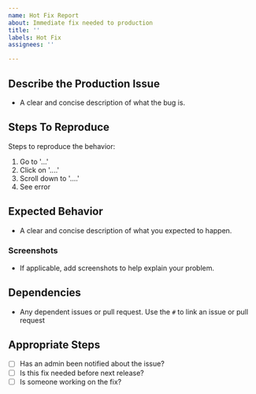 ```yaml
---
name: Hot Fix Report
about: Immediate fix needed to production
title: ''
labels: Hot Fix
assignees: ''

---
```


## **Describe the Production Issue**
- A clear and concise description of what the bug is.

## **Steps To Reproduce**
Steps to reproduce the behavior:
1. Go to '...'
2. Click on '....'
3. Scroll down to '....'
4. See error

## **Expected Behavior**
- A clear and concise description of what you expected to happen.

### **Screenshots**
- If applicable, add screenshots to help explain your problem.

## **Dependencies**
- Any dependent issues or pull request. Use the `#` to link an issue or pull request

## **Appropriate Steps**
- [ ] Has an admin been notified about the issue?
- [ ] Is this fix needed before next release?
- [ ] Is someone working on the fix?
